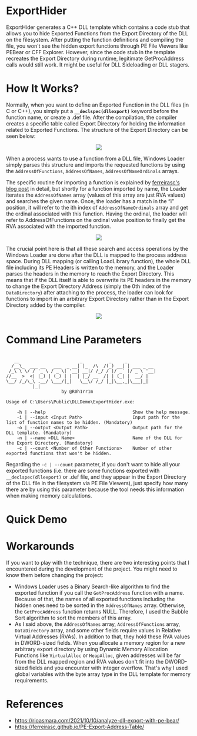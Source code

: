 # ExportHider
ExportHider generates a C++ DLL template which contains a code stub that allows you to hide Exported Functions from the Export Directory of the DLL on the filesystem. After putting the function definitions and compiling the file, you won't see the hidden export functions through PE File Viewers like PEBear or CFF Explorer. However, since the code stub in the template recreates the Export Directory during runtime, legitimate GetProcAddress calls would still work. It might be useful for DLL Sideloading or DLL stagers. 

# How It Works?
Normally, when you want to define an Exported Function in the DLL files (in C or C++), you simply put a **`__declspec(dllexport)`** keyword before the function name, or create a .def file. After the compilation, the compiler creates a specific table called Export Directory for holding the information related to Exported Functions. The structure of the Export Directory can be seen below:

<p align="center">
  <img src="https://github.com/frkngksl/ExportHider/assets/26549173/a1a80e2b-7946-46a5-bba8-be33cc760d88">
</p>

When a process wants to use a function from a DLL file, Windows Loader simply parses this structure and imports the requested functions by using the `AddressOfFunctions`, `AddressOfNames`, `AddressOfNameOrdinals` arrays. 

The specific routine for importing a function is explained by [ferreirasc's blog post](https://ferreirasc.github.io/PE-Export-Address-Table/) in detail, but shortly for a function imported by name, the Loader iterates the `AddressOfNames` array (values of this array are just RVA values) and searches the given name. Once, the loader has a match in the “i” position, it will refer to the ith index of `AddressOfNameOrdinals` array and get the ordinal associated with this function. Having the ordinal, the loader will refer to AddressOfFunctions on the ordinal value position to finally get the RVA associated with the imported function.

<p align="center">
  <img src="https://github.com/frkngksl/ExportHider/assets/26549173/59d616e4-f00d-4e07-8f17-2f319097945e">
</p>

The crucial point here is that all these search and access operations by the Windows Loader are done after the DLL is mapped to the process address space. During DLL mapping (or calling LoadLibrary function), the whole DLL file including its PE Headers is written to the memory, and the Loader parses the headers in the memory to reach the Export Directory. This means that if the DLL itself is able to overwrite its PE headers in the memory to change the Export Directory Address (simply the 0th index of the `DataDirectory`) after attaching to the process, the loader can look for functions to import in an arbitrary Export Directory rather than in the Export Directory added by the compiler.

<p align="center">
  <img src="https://github.com/frkngksl/ExportHider/assets/26549173/0c61aebe-5bc1-4e58-939a-bfdb0329c875">
</p>

# Command Line Parameters

```

   __                       _          _     _
  /__\_  ___ __   ___  _ __| |_  /\  /(_) __| | ___ _ __
 /_\ \ \/ / '_ \ / _ \| '__| __|/ /_/ / |/ _` |/ _ \ '__|
//__  >  <| |_) | (_) | |  | |_/ __  /| | (_| |  __/ |
\__/ /_/\_\ .__/ \___/|_|   \__\/ /_/ |_|\__,_|\___|_|
          |_|
                     by @R0h1rr1m

Usage of C:\Users\Public\DLLDemo\ExportHider.exe:

    -h | --help                                 Show the help message.
    -i | --input <Input Path>                   Input path for the list of function names to be hidden. (Mandatory)
    -o | --output <Output Path>                 Output path for the DLL template. (Mandatory)
    -n | --name <DLL Name>                      Name of the DLL for the Export Directory. (Mandatory)
    -c | --count <Number of Other Functions>    Number of other exported functions that won't be hidden.
```

Regarding the `-c | --count` parameter, if you don't want to hide all your exported functions (i.e. there are some functions exported with `__declspec(dllexport)` or .def file, and they appear in the Export Directory of the DLL file in the filesystem via PE File Viewers), just specify how many there are by using this parameter because the tool needs this information when making memory calculations.

# Quick Demo

# Workarounds

If you want to play with the technique, there are two interesting points that I encountered during the development of the project. You might need to know them before changing the project:

- Windows Loader uses a Binary Search-like algorithm to find the exported function if you call the `GetProcAddress` function with a name. Because of that, the names of all exported functions including the hidden ones need to be sorted in the `AddressOfNames` array. Otherwise, the `GetProcAddress` function returns NULL. Therefore, I used the Bubble Sort algorithm to sort the members of this array.
- As I said above, the `AddressOfNames` array, `AddressOfFunctions` array, `DataDirectory` array, and some other fields require values in Relative Virtual Addresses (RVAs). In addition to that, they hold these RVA values in DWORD-sized fields. When you allocate a memory region for a new arbitrary export directory by using Dynamic Memory Allocation Functions like `VirtualAlloc` or `HeapAlloc`, given addresses will be far from the DLL mapped region and RVA values don't fit into the DWORD-sized fields and you encounter with integer overflow. That's why I used global variables with the byte array type in the DLL template for memory requirements.

# References
- https://rioasmara.com/2021/10/10/analyze-dll-export-with-pe-bear/
- https://ferreirasc.github.io/PE-Export-Address-Table/
